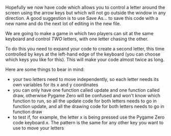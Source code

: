 Hopefully we now have code which allows you to control a letter around the screen using the arrow keys but which will not go outside the window in any direction. A good suggestion is to use Save As... to save this code with a new name and do the next lot of editing in the new file.

We are going to make a game in which two players can sit at the same keyboard and control *TWO* letters, with one letter chasing the other.

To do this you need to expand your code to create a second letter, this time controlled by keys at the left-hand edge of the keyboard (you can choose which keys you like for this). This will make your code almost twice as long.

Here are some things to bear in mind:

* your two letters need to move independently, so each letter needs its own variables for its x and y coordinates
* you can only have one function called update and one function called draw, otherwise Pygame Zero will be confused and won't know which function to run, so all the update code for both letters needs to go in function update, and all the drawing code for both letters needs to go in function draw
* to test if, for example, the letter x is being pressed use the Pygame Zero code keyboard.x. The pattern is the same for any other key you want to use to move your letters
